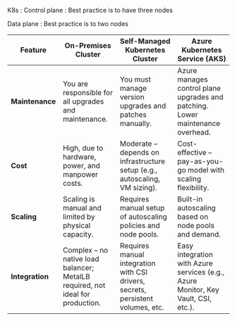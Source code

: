 K8s :
Control plane : Best practice is to have three nodes 

Data plane :  Best practice is to two nodes

| Feature         | On-Premises Cluster                                                            | Self-Managed Kubernetes Cluster                                                 | Azure Kubernetes Service (AKS)                                                    |
| --------------- | ------------------------------------------------------------------------------ | ------------------------------------------------------------------------------- | --------------------------------------------------------------------------------- |
| **Maintenance** | You are responsible for all upgrades and maintenance.                          | You must manage version upgrades and patches manually.                          | Azure manages control plane upgrades and patching. Lower maintenance overhead.    |
| **Cost**        | High, due to hardware, power, and manpower costs.                              | Moderate – depends on infrastructure setup (e.g., autoscaling, VM sizing).      | Cost-effective – pay-as-you-go model with scaling flexibility.                    |
| **Scaling**     | Scaling is manual and limited by physical capacity.                            | Requires manual setup of autoscaling policies and node pools.                   | Built-in autoscaling based on node pools and demand.                              |
| **Integration** | Complex – no native load balancer; MetalLB required, not ideal for production. | Requires manual integration with CSI drivers, secrets, persistent volumes, etc. | Easy integration with Azure services (e.g., Azure Monitor, Key Vault, CSI, etc.). |
